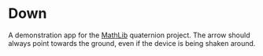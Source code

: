 Down
====

A demonstration app for the [MathLib](https://github.com/Dissem/MathLib) quaternion project. The arrow should always point towards the ground,
even if the device is being shaken around.
